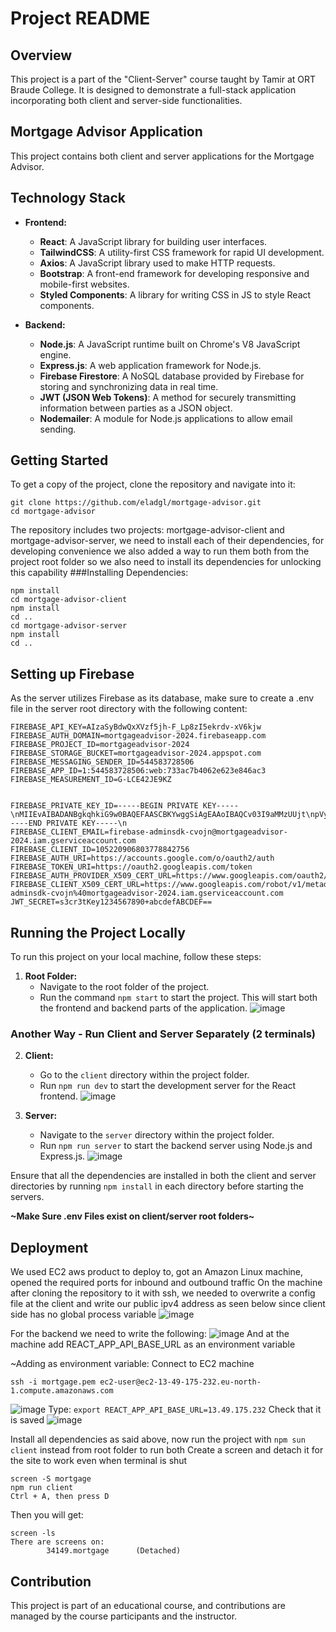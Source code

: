 
# Project README

## Overview
This project is a part of the "Client-Server" course taught by Tamir at ORT Braude College. It is designed to demonstrate a full-stack application incorporating both client and server-side functionalities.

## Mortgage Advisor Application

This project contains both client and server applications for the Mortgage Advisor.

## Technology Stack
- **Frontend:**
  - **React**: A JavaScript library for building user interfaces.
  - **TailwindCSS**: A utility-first CSS framework for rapid UI development.
  - **Axios**: A JavaScript library used to make HTTP requests.
  - **Bootstrap**: A front-end framework for developing responsive and mobile-first websites.
  - **Styled Components**: A library for writing CSS in JS to style React components.

- **Backend:**
  - **Node.js**: A JavaScript runtime built on Chrome's V8 JavaScript engine.
  - **Express.js**: A web application framework for Node.js.
  - **Firebase Firestore**: A NoSQL database provided by Firebase for storing and synchronizing data in real time.
  - **JWT (JSON Web Tokens)**: A method for securely transmitting information between parties as a JSON object.
  - **Nodemailer**: A module for Node.js applications to allow email sending.
## Getting Started

To get a copy of the project, clone the repository and navigate into it:
```
git clone https://github.com/eladgl/mortgage-advisor.git
cd mortgage-advisor
```
The repository includes two projects: mortgage-advisor-client and mortgage-advisor-server, we need to install each of their dependencies, for developing convenience we also
added a way to run them both from the project root folder so we also need to install its dependencies for unlocking this capability
###Installing Dependencies:
```
npm install
cd mortgage-advisor-client
npm install
cd ..
cd mortgage-advisor-server
npm install
cd ..
```
## Setting up Firebase
As the server utilizes Firebase as its database, make sure to create a .env file in the server root directory with the following content:
```
FIREBASE_API_KEY=AIzaSyBdwQxXVzf5jh-F_Lp8zI5ekrdv-xV6kjw
FIREBASE_AUTH_DOMAIN=mortgageadvisor-2024.firebaseapp.com
FIREBASE_PROJECT_ID=mortgageadvisor-2024
FIREBASE_STORAGE_BUCKET=mortgageadvisor-2024.appspot.com
FIREBASE_MESSAGING_SENDER_ID=544583728506
FIREBASE_APP_ID=1:544583728506:web:733ac7b4062e623e846ac3
FIREBASE_MEASUREMENT_ID=G-LCE42JE9KZ


FIREBASE_PRIVATE_KEY_ID=-----BEGIN PRIVATE KEY-----\nMIIEvAIBADANBgkqhkiG9w0BAQEFAASCBKYwggSiAgEAAoIBAQCv03I9aMMzUUjt\npVyrYbOoa94tx5dVc8T6ShMX/ZB+8QTcmbpQmqoYNFHRciY0QEKCxr7wI09ekpXO\n9ZKKHEszEidMkDkTu5KcBC9ON+nXusbpGhmZ0Kb8C2yruU8tvWR8jEfArB9M9AXO\nit1RCsH7GykJDJq23RE3gQyXEtaWG3B5LIxq4NY3gzegkHmDb/qI09zy/1x4wnvN\n735c/T2OyImx3scz75U9YYFIb/tfg7EAjcfuHjCOi+GCr9ggBUfwtkZl8ZNO6jCQ\n4IZR/iCDHyUcC8pOweoc05FhsE2s73fhIqWoeB4L6s6M1sd79ilQApRWDaaIc9pc\nNKyZZq2NAgMBAAECggEACcP8vFxtOxRwsIJWu04Z5GjZVkGXri9X6W7j0JlMxUAt\nvPLs3j045U9CnBdy98P57bmMMVpEtkP9/hi1ouYfZx7DAAWipe3tHq0802NXoZvG\nIHxKn7hvDeC0kHUiaK/0PNatxY3Jz0RebjJYSIAIdiH0DYSdszpkEmkggeOR95RG\n/2iFNYtouSPotnt8m0aHhzeOGk0XlP3nSHrZCLeC1Jew8xSRYnudrjhDMPYTIfj9\n5uRpqb/hZZ4mTyqhhYbzNjFqPn6P6qPZ2qWPbjgIKWgdd0UCmz94RNLIWilYOPi0\npJAvqrpVlr3QUp7WIwdI4t7oMFLziG2TpF3PfBtgIQKBgQDaEBbhsEt+Y18FyuC8\nSVpSsDM5q4mhVlwkwDWer2VnrmMr/KLdLbwi34N7gdYV5i6Q/xXvHFhSQ8EB1lva\nSTvOxOYDnjOqU0f9HXL3K644COhXsD74S/vN1Fqerk0CNeeIOLWzEeIvMMET2d59\nXCFaMJYRwJrIvMFhidzR5JquTwKBgQDOaj5qKWEjvv9+L2nBQJ2d4JGilgEh81Co\nv+6nue7LdeFRsphvb6AGNhCPiS9FHnU0RNJke5SylRetyYTkglu1AvptjAuqchXJ\nx91gv2Mm1DdxwSWVyl02bNRLP+2JMTLdSHAGo2K19D4M0ElBjboW/R4WnIrJ3Z+e\nYbarT1IrYwKBgGmBkWCfKNe9ArPNxlCzeQU7BX3otk2eeDS73vWpTXoN0SPuN2qm\nfzmsRXSTjF7KIUu8cANiBoW/DHp0GbsS5eIUOGoVuE+3vcQE5KQcuU2ZWblbqAwA\nz5N2JGZUVSQ1qpGpRpielX5Zq4GMT27+DZESovlx5DItya8Ewhe38PNXAoGAMCHS\nIAs6HY3CIfiIXonktxXQn+r+pJ4KJu9qhS30Ivl/6v8MUJ/k3s3omq/Ql/t8NQ3/\nSXMPv3zIorulA2vqWpExOC454irsLbsvQgoe4sUFkL8LNpyTk8dY0Zs8loskYzkq\n9kFPGUK03WQMUP7tb8LiKz+hlWTafaInaFb8wCUCgYAUmf9JKeDI32sRXBcGZKfh\n4n1nLBXlvq3I2onMAgWrqiFG4Tz0r9GDawt30Kj1NaHcNGLtaPpa4FuZ+kChIEeD\n2/pQMv8s4fkJnIOi895kK67NyY+JNl9GhA8BFJr+hVDhB4nip1VyoH6R7PdZzELu\n1V7MIxoQxWK0+JX2avIh5Q==\n-----END PRIVATE KEY-----\n
FIREBASE_CLIENT_EMAIL=firebase-adminsdk-cvojn@mortgageadvisor-2024.iam.gserviceaccount.com
FIREBASE_CLIENT_ID=105220906803778842756
FIREBASE_AUTH_URI=https://accounts.google.com/o/oauth2/auth
FIREBASE_TOKEN_URI=https://oauth2.googleapis.com/token
FIREBASE_AUTH_PROVIDER_X509_CERT_URL=https://www.googleapis.com/oauth2/v1/certs
FIREBASE_CLIENT_X509_CERT_URL=https://www.googleapis.com/robot/v1/metadata/x509/firebase-adminsdk-cvojn%40mortgageadvisor-2024.iam.gserviceaccount.com
JWT_SECRET=s3cr3tKey1234567890+abcdefABCDEF==
```


## Running the Project Locally
To run this project on your local machine, follow these steps:

1. **Root Folder:**
   - Navigate to the root folder of the project.
   - Run the command ```npm start``` to start the project. This will start both the frontend and backend parts of the application.
     ![image](https://github.com/eladgl/mortgage-advisor/assets/59554824/39287dcc-5378-4aa1-b71a-ce73282c4920)

### Another Way - Run Client and Server Separately (2 terminals)
2. **Client:**
   - Go to the `client` directory within the project folder.
   - Run `npm run dev` to start the development server for the React frontend.
![image](https://github.com/eladgl/mortgage-advisor/assets/59554824/223e00e2-34d8-491e-8ebd-90d140f37bc0)

3. **Server:**
   - Navigate to the `server` directory within the project folder.
   - Run `npm run server` to start the backend server using Node.js and Express.js.
![image](https://github.com/eladgl/mortgage-advisor/assets/59554824/ac2d52c8-04e9-41b9-a1bb-3b074e14c6e4)


Ensure that all the dependencies are installed in both the client and server directories by running `npm install` in each directory before starting the servers.

**~Make Sure .env Files exist on client/server root folders~**

## Deployment
We used EC2 aws product to deploy to, got an Amazon Linux machine, opened the required ports for inbound and outbound traffic
On the machine after cloning the repository to it with ssh, we needed to overwrite a config file at the client and write our public ipv4 address as seen below
since client side has no global process variable
![image](https://github.com/eladgl/mortgage-advisor/assets/59554824/aa86b507-1e58-400a-a8ce-e7d9e6be1bcd)

For the backend we need to write the following:
![image](https://github.com/eladgl/mortgage-advisor/assets/59554824/d2d18e1c-8bc1-47b5-a99b-ec75050c2970)
And at the machine add REACT_APP_API_BASE_URL as an environment variable

~Adding as environment variable:
Connect to EC2 machine
```
ssh -i mortgage.pem ec2-user@ec2-13-49-175-232.eu-north-1.compute.amazonaws.com
```
![image](https://github.com/eladgl/mortgage-advisor/assets/59554824/3cc8b81d-e96c-48bd-9a22-26171e0e934f)
Type: ```export REACT_APP_API_BASE_URL=13.49.175.232```
Check that it is saved 
![image](https://github.com/eladgl/mortgage-advisor/assets/59554824/1d94d45e-36d2-4ae0-b7d5-25e8d9f2e8db)

Install all dependencies as said above, now run the project with ```npm sun client``` instead from root folder to run both
Create a screen and detach it for the site to work even when terminal is shut
```
screen -S mortgage
npm run client
Ctrl + A, then press D
```
Then you will get:
```
screen -ls
There are screens on:
        34149.mortgage      (Detached)
```
## Contribution
This project is part of an educational course, and contributions are managed by the course participants and the instructor.
